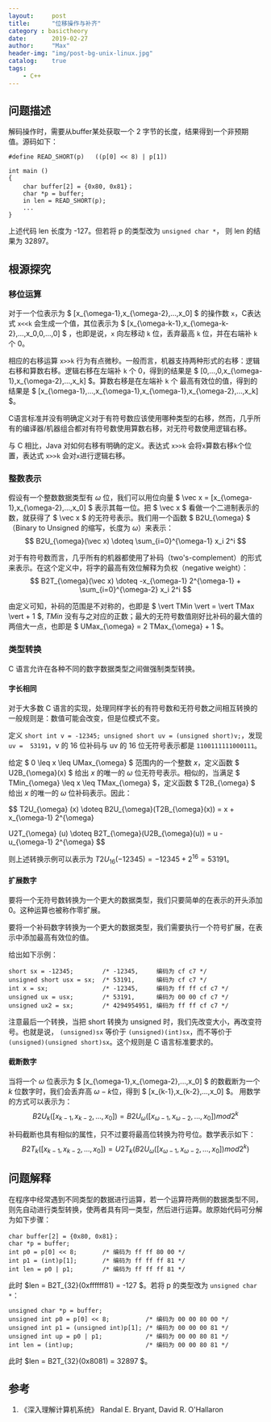 ```yaml
---
layout:     post
title:      "位移操作与补齐"
category : basictheory
date:       2019-02-27
author:     "Max"
header-img: "img/post-bg-unix-linux.jpg"
catalog:    true
tags:
    - C++
---
```


## 问题描述

解码操作时，需要从buffer某处获取一个 2 字节的长度，结果得到一个非预期值。源码如下：

```
#define READ_SHORT(p)   ((p[0] << 8) | p[1])

int main ()
{
    char buffer[2] = {0x80, 0x81}；
    char *p = buffer;
    in len = READ_SHORT(p);
    ...
}
```

上述代码 len 长度为 -127。但若将 p 的类型改为 `unsigned char *`， 则 len 的结果为 32897。

## 根源探究

### 移位运算

对于一个位表示为 $ [x_{\omega-1},x_{\omega-2},...,x_0] $ 的操作数 `x`，C表达式 `x<<k` 会生成一个值，其位表示为 $ [x_{\omega-k-1},x_{\omega-k-2},...,x_0,0,...,0] $ ，也即是说，`x` 向左移动 `k` 位，丢弃最高 `k` 位，并在右端补 `k` 个 0。

相应的右移运算 `x>>k` 行为有点微秒。一般而言，机器支持两种形式的右移：逻辑右移和算数右移。逻辑右移在左端补 `k` 个 0，得到的结果是 $ [0,...,0,x_{\omega-1},x_{\omega-2},...,x_k] $。算数右移是在左端补 `k` 个 最高有效位的值，得到的结果是 $ [x_{\omega-1},...,x_{\omega-1},x_{\omega-1},x_{\omega-2},...,x_k] $。

C语言标准并没有明确定义对于有符号数应该使用哪种类型的右移，然而，几乎所有的编译器/机器组合都对有符号数使用算数右移，对无符号数使用逻辑右移。

与 C 相比，Java 对如何右移有明确的定义。表达式 `x>>k` 会将`x`算数右移`k`个位置，表达式 `x>>k` 会对`x`进行逻辑右移。

### 整数表示

假设有一个整数数据类型有 $\omega$ 位，我们可以用位向量 $ \vec x = [x_{\omega-1},x_{\omega-2},...,x_0] $ 表示其每一位。把 $ \vec x $ 看做一个二进制表示的数，就获得了 $ \vec x $ 的无符号表示。我们用一个函数 $ B2U_{\omega} $（Binary to Unsigned 的缩写，长度为 $\omega$）来表示：
$$
    B2U_{\omega}(\vec x) \doteq \sum_{i=0}^{\omega-1} x_i 2^i
$$

对于有符号数而言，几乎所有的机器都使用了补码（two's-complement）的形式来表示。在这个定义中，将字的最高有效位解释为负权（negative weight）：
$$
    B2T_{\omega}(\vec x) \doteq -x_{\omega-1} 2^{\omega-1} + \sum_{i=0}^{\omega-2} x_i 2^i
$$

由定义可知，补码的范围是不对称的，也即是 $ \vert TMin \vert = \vert TMax \vert + 1 $, $TMin$ 没有与之对应的正数；最大的无符号数值刚好比补码的最大值的两倍大一点，也即是 $ UMax_{\omega} = 2 TMax_{\omega} + 1 $。

### 类型转换

C 语言允许在各种不同的数字数据类型之间做强制类型转换。

#### 字长相同

对于大多数 C 语言的实现，处理同样字长的有符号数和无符号数之间相互转换的一般规则是：数值可能会改变，但是位模式不变。

定义 `short int v = -12345; unsigned short uv = (unsigned short)v;`，发现 `uv =  53191`，v 的 16 位补码与 uv 的 16 位无符号表示都是 `1100111111000111`。

给定 $ 0 \leq x \leq UMax_{\omega} $ 范围内的一个整数 $x$，定义函数 $ U2B_{\omega}(x) $ 给出 $x$ 的唯一的 $\omega$ 位无符号表示。相似的，当满足 $ TMin_{\omega} \leq x \leq TMax_{\omega} $，定义函数 $ T2B_{\omega} $ 给出 $x$ 的唯一的 $\omega$ 位补码表示。因此：

$$
T2U_{\omega} (x) \doteq B2U_{\omega}(T2B_{\omega}(x)) = x + x_{\omega-1} 2^{\omega}

U2T_{\omega} (u) \doteq B2T_{\omega}(U2B_{\omega}(u)) = u - u_{\omega-1} 2^{\omega}
$$

则上述转换示例可以表示为 $T2U_{16}(-12345) = -12345 + 2^{16} = 53191$。

#### 扩展数字

要将一个无符号数转换为一个更大的数据类型，我们只要简单的在表示的开头添加 0。这种运算也被称作零扩展。

要将一个补码数字转换为一个更大的数据类型，我们需要执行一个符号扩展，在表示中添加最高有效位的值。

给出如下示例：
```
short sx = -12345;        /* -12345,     编码为 cf c7 */
unsigned short usx = sx;  /* 53191,      编码为 cf c7 */
int x = sx;               /* -12345,     编码为 ff ff cf c7 */
unsigned ux = usx;        /* 53191,      编码为 00 00 cf c7 */
unsigned ux2 = sx;        /* 4294954951, 编码为 ff ff cf c7 */
```

注意最后一个转换，当把 short 转换为 unsigned 时，我们先改变大小，再改变符号。也就是说， `(unsigned)sx` 等价于 `(unsigned)(int)sx`，而不等价于`(unsigned)(unsigned short)sx`。这个规则是 C 语言标准要求的。

#### 截断数字

当将一个 $\omega$ 位表示为 $ [x_{\omega-1},x_{\omega-2},...,x_0] $ 的数截断为一个 $k$ 位数字时，我们会丢弃高 $\omega-k$位，得到 $ [x_{k-1},x_{k-2},...,x_0] $。
用数学的方式可以表示为：
$$
B2U_k([x_{k-1},x_{k-2},...,x_0]) = B2U_{\omega}([x_{\omega-1},x_{\omega-2},...,x_0]) mod 2^k
$$

补码截断也具有相似的属性，只不过要将最高位转换为符号位。数学表示如下：
$$
B2T_k([x_{k-1},x_{k-2},...,x_0]) = U2T_k(B2U_{\omega}([x_{\omega-1},x_{\omega-2},...,x_0]) mod 2^k)
$$


## 问题解释

在程序中经常遇到不同类型的数据进行运算，若一个运算符两侧的数据类型不同，则先自动进行类型转换，使两者具有同一类型，然后进行运算。故原始代码可分解为如下步骤：
```
char buffer[2] = {0x80, 0x81}；
char *p = buffer;
int p0 = p[0] << 8;       /* 编码为 ff ff 80 00 */
int p1 = (int)p[1];       /* 编码为 ff ff ff 81 */
int len = p0 | p1;        /* 编码为 ff ff ff 81 */
```

此时 $len = B2T_{32}(0xffffff81) = -127 $。若将 p 的类型改为 `unsigned char *`：
```
unsigned char *p = buffer;
unsigned int p0 = p[0] << 8;          /* 编码为 00 00 80 00 */
unsigned int p1 = (unsigned int)p[1]; /* 编码为 00 00 00 81 */
unsigned int up = p0 | p1;            /* 编码为 00 00 80 81 */
int len = (int)up;                    /* 编码为 00 00 80 81 */
```
此时 $len = B2T_{32}(0x8081) = 32897 $。


## 参考

1. 《深入理解计算机系统》 Randal E. Bryant, David R. O'Hallaron
